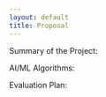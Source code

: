 ```yaml
---
layout: default
title: Proposal
---
```


Summary of the Project:

AI/ML Algorithms:

Evaluation Plan:
